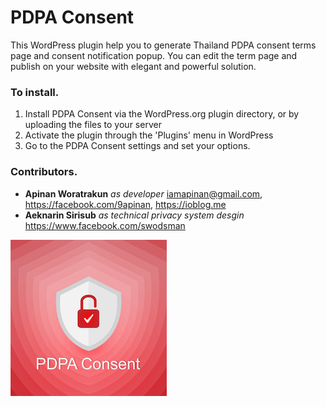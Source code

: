 # PDPA Consent

This WordPress plugin help you to generate Thailand PDPA consent terms page and consent notification popup. 
You can edit the term page and publish on your website with elegant and powerful solution.

### To install. 
1. Install PDPA Consent via the WordPress.org plugin directory, or by uploading the files to your server
2. Activate the plugin through the 'Plugins' menu in WordPress
3. Go to the PDPA Consent settings and set your options.

### Contributors.
- **Apinan Woratrakun** *as developer* <iamapinan@gmail.com>, <https://facebook.com/9apinan>, <https://ioblog.me>
- **Aeknarin Sirisub** *as technical privacy system desgin* <https://www.facebook.com/swodsman>

![assets/pdpa-consent-logo.jpg](assets/pdpa-consent-sm.jpg)